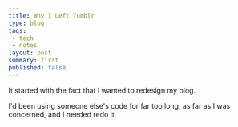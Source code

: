 ```yaml
---
title: Why I Left Tumblr
type: blog
tags:
 - tech
 - notes
layout: post
summary: first
published: false
---
```


It started with the fact that I wanted to redesign my blog.

I'd been using someone else's code for far too long, as far as I was concerned, and I needed redo it.